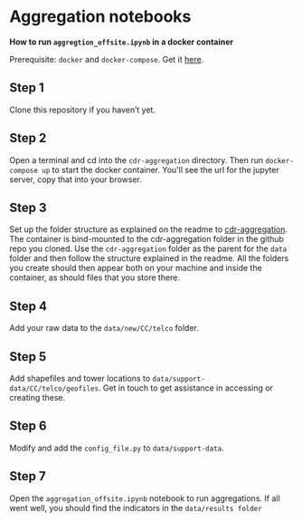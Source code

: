 # Aggregation notebooks

**How to run `aggregtion_offsite.ipynb` in a docker container**

Prerequisite: `docker` and `docker-compose`. Get it [here](https://docs.docker.com/get-docker/).

## Step 1
Clone this repository if you haven’t yet.

## Step 2
Open a terminal and cd into the `cdr-aggregation` directory. Then run `docker-compose up` to start the docker container. You'll see the url for the jupyter server, copy that into your browser.

## Step 3
Set up the folder structure as explained on the readme to [cdr-aggregation](https://github.com/worldbank/covid-mobile-data/tree/master/cdr-aggregation). The container is bind-mounted to the cdr-aggregation folder in the github repo you cloned. Use the `cdr-aggregation` folder as the parent for the `data` folder and then follow the structure explained in the readme. All the folders you create should then appear both on your machine and inside the container, as should files that you store there.

## Step 4
Add your raw data to the `data/new/CC/telco` folder.

## Step 5
Add shapefiles and tower locations to `data/support-data/CC/telco/geofiles`. Get in touch to get assistance in accessing or creating these.

## Step 6
Modify and add the `config_file.py` to `data/support-data`. 

## Step 7
Open the `aggregation_offsite.ipynb` notebook to run aggregations. If all went well, you should find the indicators in the `data/results folder`
